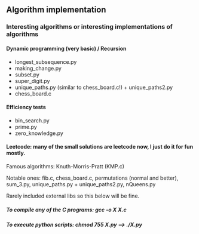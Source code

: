 ## Algorithm implementation 

### Interesting algorithms or interesting implementations of algorithms

#### Dynamic programming (very basic) / Recursion
- longest_subsequence.py
- making_change.py 
- subset.py
- super_digit.py
- unique_paths.py (similar to chess_board.c!) + unique_paths2.py
- chess_board.c

#### Efficiency tests
- bin_search.py
- prime.py
- zero_knowledge.py

#### Leetcode: many of the small solutions are leetcode now, I just do it for fun mostly.

Famous algorithms: Knuth-Morris-Pratt (KMP.c)

Notable ones: fib.c, chess_board.c, permutations (normal and better), sum_3.py, unique_paths.py + unique_paths2.py, nQueens.py

Rarely included external libs so this below will be fine.

##### To compile any of the C programs: gcc -o X X.c
##### To execute python scripts: chmod 755 X.py --> ./X.py
